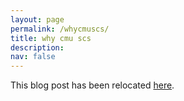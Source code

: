 ```yaml
---
layout: page
permalink: /whycmuscs/
title: why cmu scs
description:
nav: false
---
```


This blog post has been relocated [here](https://abigalekim.github.io/blog/2021/whycmuscs/).